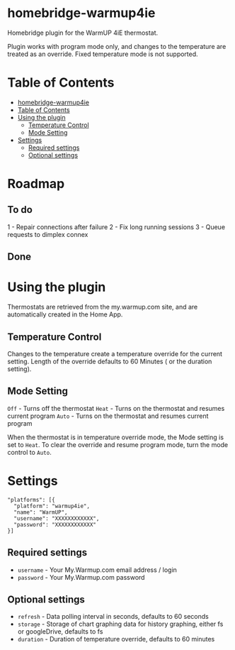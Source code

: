 # homebridge-warmup4ie

Homebridge plugin for the WarmUP 4iE thermostat.

Plugin works with program mode only, and changes to the temperature are treated as an override.  Fixed temperature mode is not supported.  

# Table of Contents

<!--ts-->
   * [homebridge-warmup4ie](#homebridge-warmup4ie)
   * [Table of Contents](#table-of-contents)
   * [Using the plugin](#using-the-plugin)
      * [Temperature Control](#temperature-control)
      * [Mode Setting](#mode-setting)
   * [Settings](#settings)
      * [Required settings](#required-settings)
      * [Optional settings](#optional-settings)

<!-- Added by: sgracey, at:  -->

<!--te-->

# Roadmap

## To do

1 - Repair connections after failure
2 - Fix long running sessions
3 - Queue requests to dimplex connex

## Done



# Using the plugin

Thermostats are retrieved from the my.warmup.com site, and are automatically created in the Home App.

## Temperature Control

Changes to the temperature create a temperature override for the current setting.  Length of the override defaults to 60 Minutes ( or the duration setting).  

## Mode Setting

`Off` - Turns off the thermostat
`Heat` - Turns on the thermostat and resumes current program
`Auto` - Turns on the thermostat and resumes current program

When the thermostat is in temperature override mode, the Mode setting is set to `Heat`.  To clear the override and resume program mode, turn the mode control to `Auto`.

# Settings

```
"platforms": [{
  "platform": "warmup4ie",
  "name": "WarmUP",
  "username": "XXXXXXXXXXXX",
  "password": "XXXXXXXXXXXX"
}]
```

## Required settings

* `username` - Your My.Warmup.com email address / login
* `password` - Your My.Warmup.com password

## Optional settings

* `refresh` - Data polling interval in seconds, defaults to 60 seconds
* `storage` - Storage of chart graphing data for history graphing, either fs or googleDrive, defaults to fs
* `duration` - Duration of temperature override, defaults to 60 minutes
